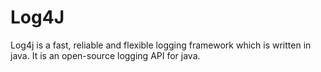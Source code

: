 # Log4J
Log4j is a fast, reliable and flexible logging framework which is written in java. It is an open-source logging API for java.
